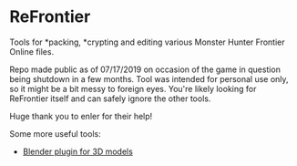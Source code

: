 # ReFrontier
Tools for *packing, *crypting and editing various Monster Hunter Frontier Online files.

Repo made public as of 07/17/2019 on occasion of the game in question being shutdown in a few months. Tool was intended for personal use only, so it might be a bit messy to foreign eyes. You're likely looking for ReFrontier itself and can safely ignore the other tools.

Huge thank you to enler for their help!

Some more useful tools:
- [Blender plugin for 3D models](https://github.com/AsteriskAmpersand/Monster-Hunter-Frontier-Importer)
